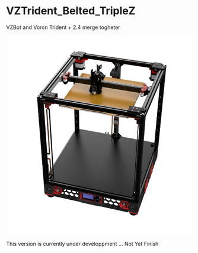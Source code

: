 # VZTrident_Belted_TripleZ
 VZBot and Voron Trident + 2.4 merge togheter

 ![plot](./PICTURES/VZTrident_Belted_TripleZ_Assembly_2022-Nov-10_06-35-51AM-000.png)

 This version is currently under developpment ... Not Yet Finish
